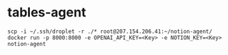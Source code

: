 # tables-agent
`scp -i ~/.ssh/droplet -r ./* root@207.154.206.41:~/notion-agent/`
`docker run -p 8000:8000 -e OPENAI_API_KEY=<Key> -e NOTION_KEY=<Key> notion-agent`